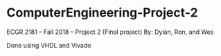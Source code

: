 # ComputerEngineering-Project-2
ECGR 2181 – Fall 2018 – Project 2 (Final project)
By: Dylan, Ron, and Wes

Done using VHDL and Vivado
